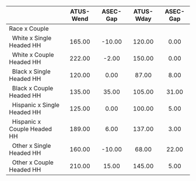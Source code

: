 
|                      |    ATUS-Wend |     ASEC-Gap |    ATUS-Wday |     ASEC-Gap |
| -------------------- | :----------: | :----------: | :----------: | :----------: |
| Race x Couple        |              |              |              |              |
| &nbsp;&nbsp;White x Single Headed HH |       165.00 |       -10.00 |       120.00 |         0.00 |
| &nbsp;&nbsp;White x Couple Headed HH |       222.00 |        -2.00 |       150.00 |         0.00 |
| &nbsp;&nbsp;Black x Single Headed HH |       120.00 |         0.00 |        87.00 |         8.00 |
| &nbsp;&nbsp;Black x Couple Headed HH |       135.00 |        35.00 |       105.00 |        31.00 |
| &nbsp;&nbsp;Hispanic x Single Headed HH |       125.00 |         0.00 |       100.00 |         5.00 |
| &nbsp;&nbsp;Hispanic x Couple Headed HH |       189.00 |         6.00 |       137.00 |         3.00 |
| &nbsp;&nbsp;Other x Single Headed HH |       160.00 |       -10.00 |        68.00 |        22.00 |
| &nbsp;&nbsp;Other x Couple Headed HH |       210.00 |        15.00 |       145.00 |         5.00 |

